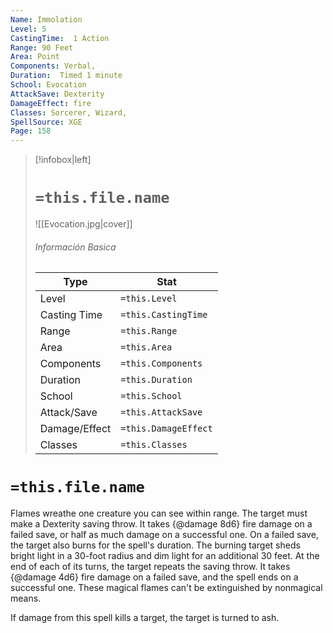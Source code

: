 ```yaml
---
Name: Immolation
Level: 5
CastingTime:  1 Action 
Range: 90 Feet
Area: Point
Components: Verbal, 
Duration:  Timed 1 minute
School: Evocation
AttackSave: Dexterity
DamageEffect: fire
Classes: Sorcerer, Wizard, 
SpellSource: XGE
Page: 158
---
```


>[!infobox|left]
># `=this.file.name`
>![[Evocation.jpg|cover]]
> ###### Información Basica
> Type |  Stat |
> ---|---|
> Level | `=this.Level` |
> Casting Time | `=this.CastingTime` |
> Range | `=this.Range` |
> Area | `=this.Area` |
> Components | `=this.Components` |
> Duration | `=this.Duration` |
> School | `=this.School` |
> Attack/Save | `=this.AttackSave` |
> Damage/Effect | `=this.DamageEffect` |
> Classes | `=this.Classes` |

# `=this.file.name`
Flames wreathe one creature you can see within range. The target must make a Dexterity saving throw. It takes {@damage 8d6} fire damage on a failed save, or half as much damage on a successful one. On a failed save, the target also burns for the spell&#x27;s duration. The burning target sheds bright light in a 30-foot radius and dim light for an additional 30 feet. At the end of each of its turns, the target repeats the saving throw. It takes {@damage 4d6} fire damage on a failed save, and the spell ends on a successful one. These magical flames can&#x27;t be extinguished by nonmagical means.

If damage from this spell kills a target, the target is turned to ash.



 


 


